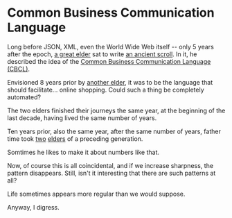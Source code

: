 # Common Business Communication Language

Long before JSON, XML, even the World Wide Web itself -- only 5 years after the epoch, [a great elder](https://en.wikipedia.org/wiki/John_McCarthy_(computer_scientist)) sat to write [an ancient scroll](http://www-formal.stanford.edu/jmc/cbcl2/cbcl2.html). In it, he described the idea of the [Common Business Communication Language (CBCL)](https://en.wikipedia.org/wiki/Common_Business_Communication_Language).

Envisioned 8 years prior by [another elder](https://en.wikipedia.org/wiki/Paul_Baran), it was to be the language that should facilitate... online shopping. Could such a thing be completely automated?

The two elders finished their journeys the same year, at the beginning of the last decade, having lived the same number of years.

Ten years prior, also the same year, after the same number of years, father time took [two](https://en.wikipedia.org/wiki/Herbert_A._Simon) [elders](https://en.wikipedia.org/wiki/Claude_Shannon) of a preceding generation.

Somtimes he likes to make it about numbers like that.

Now, of course this is all coincidental, and if we increase sharpness, the pattern disappears. Still, isn't it interesting that there are such patterns at all?

Life sometimes appears more regular than we would suppose.

Anyway, I digress.